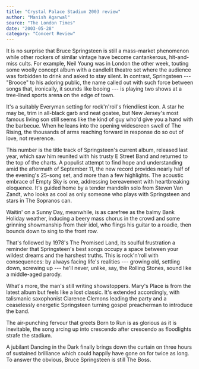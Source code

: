 ```yaml
---
title: "Crystal Palace Stadium 2003 review"
author: "Manish Agarwal"
source: "The London Times"
date: "2003-05-28"
category: "Concert Review"
---
```


It is no surprise that Bruce Springsteen is still a mass-market phenomenon while other rockers of similar vintage have become cantankerous, hit-and-miss cults. For example, Neil Young was in London the other week, touting some woolly concept album with a candlelit theatre set where the audience was forbidden to drink and asked to stay silent. In contrast, Springsteen --- "Brooce" to his adoring public, the name called out with such force between songs that, ironically, it sounds like booing --- is playing two shows at a tree-lined sports arena on the edge of town.

It's a suitably Everyman setting for rock'n'roll's friendliest icon. A star he may be, trim in all-black garb and neat goatee, but New Jersey's most famous living son still seems like the kind of guy who'd give you a hand with the barbecue. When he leans into the opening widescreen swell of The Rising, the thousands of arms reaching forward in response do so out of love, not reverence.

This number is the title track of Springsteen's current album, released last year, which saw him reunited with his trusty E Street Band and returned to the top of the charts. A populist attempt to find hope and understanding amid the aftermath of September 11, the new record provides nearly half of the evening's 25-song set, and more than a few highlights. The acoustic embrace of Empty Sky is one, addressing bereavement with heartbreaking eloquence. It's guided home by a tender mandolin solo from Steven Van Zandt, who looks as cool as only someone who plays with Springsteen and stars in The Sopranos can.

Waitin' on a Sunny Day, meanwhile, is as carefree as the balmy Bank Holiday weather, inducing a beery mass chorus in the crowd and some grinning showmanship from their idol, who flings his guitar to a roadie, then bounds down to sing to the front row.

That's followed by 1978's The Promised Land, its soulful frustration a reminder that Springsteen's best songs occupy a space between your wildest dreams and the harshest truths. This is rock'n'roll with consequences: by always facing life's realities --- growing old, settling down, screwing up --- he'll never, unlike, say, the Rolling Stones, sound like a middle-aged parody.

What's more, the man's still writing showstoppers. Mary's Place is from the latest album but feels like a lost classic. It's extended accordingly, with talismanic saxophonist Clarence Clemons leading the party and a ceaselessly energetic Springsteen turning gospel preacherman to introduce the band.

The air-punching fervour that greets Born to Run is as glorious as it is inevitable, the song arcing up into crescendo after crescendo as floodlights strafe the stadium.

A jubilant Dancing in the Dark finally brings down the curtain on three hours of sustained brilliance which could happily have gone on for twice as long. To answer the obvious, Bruce Springsteen is still The Boss.